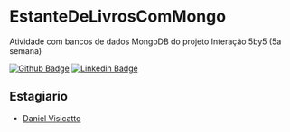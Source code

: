 # EstanteDeLivrosComMongo




Atividade com bancos de dados MongoDB do projeto Interação 5by5 (5a semana)

[![Github Badge](https://img.shields.io/badge/-Github-000?style=flat-square&logo=Github&logoColor=white&link=https://github.com/DanielVisicatto)](https://github.com/DanielVisicatto)
[![Linkedin Badge](https://img.shields.io/badge/-LinkedIn-blue?style=flat-square&logo=Linkedin&logoColor=white&link=https://www.linkedin.com/in/daniel-visicatto-b7b1bb171/)](https://www.linkedin.com/in/daniel-visicatto-b7b1bb171/)
 

## Estagiario
- [Daniel Visicatto](https://github.com/DanielVisicatto)
